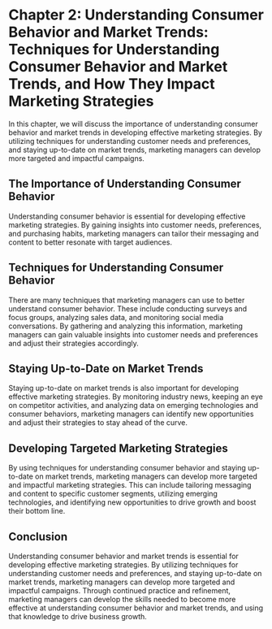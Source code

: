 Chapter 2: Understanding Consumer Behavior and Market Trends: Techniques for Understanding Consumer Behavior and Market Trends, and How They Impact Marketing Strategies
========================================================================================================================================================================

In this chapter, we will discuss the importance of understanding consumer behavior and market trends in developing effective marketing strategies. By utilizing techniques for understanding customer needs and preferences, and staying up-to-date on market trends, marketing managers can develop more targeted and impactful campaigns.

The Importance of Understanding Consumer Behavior
-------------------------------------------------

Understanding consumer behavior is essential for developing effective marketing strategies. By gaining insights into customer needs, preferences, and purchasing habits, marketing managers can tailor their messaging and content to better resonate with target audiences.

Techniques for Understanding Consumer Behavior
----------------------------------------------

There are many techniques that marketing managers can use to better understand consumer behavior. These include conducting surveys and focus groups, analyzing sales data, and monitoring social media conversations. By gathering and analyzing this information, marketing managers can gain valuable insights into customer needs and preferences and adjust their strategies accordingly.

Staying Up-to-Date on Market Trends
-----------------------------------

Staying up-to-date on market trends is also important for developing effective marketing strategies. By monitoring industry news, keeping an eye on competitor activities, and analyzing data on emerging technologies and consumer behaviors, marketing managers can identify new opportunities and adjust their strategies to stay ahead of the curve.

Developing Targeted Marketing Strategies
----------------------------------------

By using techniques for understanding consumer behavior and staying up-to-date on market trends, marketing managers can develop more targeted and impactful marketing strategies. This can include tailoring messaging and content to specific customer segments, utilizing emerging technologies, and identifying new opportunities to drive growth and boost their bottom line.

Conclusion
----------

Understanding consumer behavior and market trends is essential for developing effective marketing strategies. By utilizing techniques for understanding customer needs and preferences, and staying up-to-date on market trends, marketing managers can develop more targeted and impactful campaigns. Through continued practice and refinement, marketing managers can develop the skills needed to become more effective at understanding consumer behavior and market trends, and using that knowledge to drive business growth.

